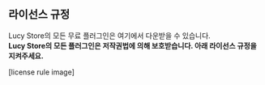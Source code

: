 ## 라이선스 규정
Lucy Store의 모든 무료 플러그인은 여기에서 다운받을 수 있습니다.  
**Lucy Store의 모든 플러그인은 저작권법에 의해 보호받습니다. 아래 라이선스 규정을 지켜주세요.**  
  
[license rule image]  
